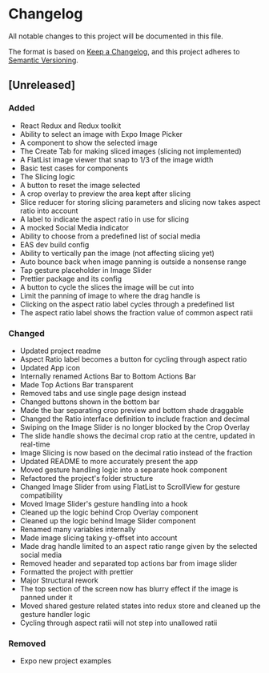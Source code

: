 # Changelog

All notable changes to this project will be documented in this file.

The format is based on [Keep a Changelog](https://keepachangelog.com/en/1.1.0/),
and this project adheres to [Semantic Versioning](https://semver.org/spec/v2.0.0.html).

## [Unreleased]

### Added

- React Redux and Redux toolkit
- Ability to select an image with Expo Image Picker
- A component to show the selected image
- The Create Tab for making sliced images (slicing not implemented)
- A FlatList image viewer that snap to 1/3 of the image width
- Basic test cases for components
- The Slicing logic
- A button to reset the image selected
- A crop overlay to preview the area kept after slicing
- Slice reducer for storing slicing parameters and slicing now takes aspect ratio into account
- A label to indicate the aspect ratio in use for slicing
- A mocked Social Media indicator
- Ability to choose from a predefined list of social media
- EAS dev build config
- Ability to vertically pan the image (not affecting slicing yet)
- Auto bounce back when image panning is outside a nonsense range
- Tap gesture placeholder in Image Slider
- Prettier package and its config
- A button to cycle the slices the image will be cut into
- Limit the panning of image to where the drag handle is
- Clicking on the aspect ratio label cycles through a predefined list
- The aspect ratio label shows the fraction value of common aspect ratii

### Changed

- Updated project readme
- Aspect Ratio label becomes a button for cycling through aspect ratio
- Updated App icon
- Internally renamed Actions Bar to Bottom Actions Bar
- Made Top Actions Bar transparent
- Removed tabs and use single page design instead
- Changed buttons shown in the bottom bar
- Made the bar separating crop preview and bottom shade draggable
- Changed the Ratio interface definition to include fraction and decimal
- Swiping on the Image Slider is no longer blocked by the Crop Overlay
- The slide handle shows the decimal crop ratio at the centre, updated in real-time
- Image Slicing is now based on the decimal ratio instead of the fraction
- Updated README to more accurately present the app
- Moved gesture handling logic into a separate hook component
- Refactored the project's folder structure
- Changed Image Slider from using FlatList to ScrollView for gesture compatibility
- Moved Image Slider's gesture handling into a hook
- Cleaned up the logic behind Crop Overlay component
- Cleaned up the logic behind Image Slider component
- Renamed many variables internally
- Made image slicing taking y-offset into account
- Made drag handle limited to an aspect ratio range given by the selected social media
- Removed header and separated top actions bar from image slider
- Formatted the project with prettier
- Major Structural rework
- The top section of the screen now has blurry effect if the image is panned under it
- Moved shared gesture related states into redux store and cleaned up the gesture handler logic
- Cycling through aspect ratii will not step into unallowed ratii

### Removed

- Expo new project examples
